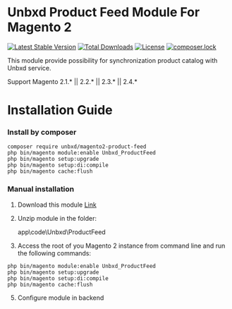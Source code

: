 # Unbxd Product Feed Module For Magento 2

[![Latest Stable Version](https://poser.pugx.org/unbxd/magento2-product-feed/v/stable)](https://packagist.org/packages/unbxd/magento2-product-feed)
[![Total Downloads](https://poser.pugx.org/unbxd/magento2-product-feed/downloads)](https://packagist.org/packages/unbxd/magento2-product-feed)
[![License](https://poser.pugx.org/unbxd/magento2-product-feed/license)](https://packagist.org/packages/unbxd/magento2-product-feed)
[![composer.lock](https://poser.pugx.org/unbxd/magento2-product-feed/composerlock)](https://packagist.org/packages/unbxd/magento2-product-feed)

This module provide possibility for synchronization product catalog with Unbxd service.

Support Magento 2.1.\* || 2.2.\* || 2.3.\* || 2.4.\*

# Installation Guide

### Install by composer

```
composer require unbxd/magento2-product-feed
php bin/magento module:enable Unbxd_ProductFeed
php bin/magento setup:upgrade
php bin/magento setup:di:compile
php bin/magento cache:flush
```

### Manual installation

1. Download this module [Link](https://github.com/unbxd/Magento-2-Extension/archive/1.0.80.zip)
3. Unzip module in the folder:

    app\code\Unbxd\ProductFeed

4. Access the root of you Magento 2 instance from command line and run the following commands:

```
php bin/magento module:enable Unbxd_ProductFeed
php bin/magento setup:upgrade
php bin/magento setup:di:compile
php bin/magento cache:flush
```

5. Configure module in backend


